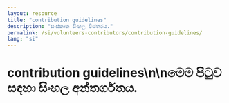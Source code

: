 ```yaml
---
layout: resource
title: "contribution guidelines"
description: "සංස්කෘත සිංහල විස්තරය."
permalink: /si/volunteers-contributors/contribution-guidelines/
lang: "si"
---
```


# contribution guidelines\n\nමෙම පිටුව සඳහා සිංහල අන්තර්ගතය.
